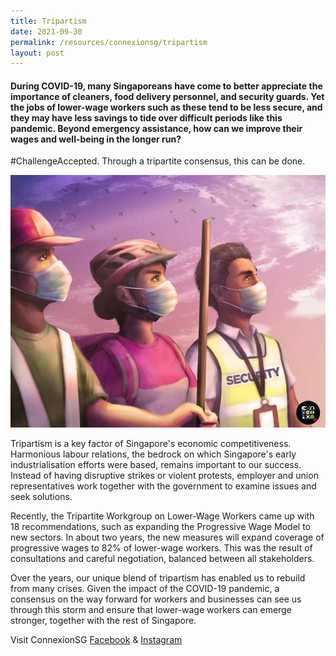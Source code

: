 ```yaml
---
title: Tripartism
date: 2021-09-30
permalink: /resources/connexionsg/tripartism
layout: post
---
```

#### During COVID-19, many Singaporeans have come to better appreciate the importance of cleaners, food delivery personnel, and security guards. Yet the jobs of lower-wage workers such as these tend to be less secure, and they may have less savings to tide over difficult periods like this pandemic. Beyond emergency assistance, how can we improve their wages and well-being in the longer run?

#ChallengeAccepted. Through a tripartite consensus, this can be done.

![Alt text for image on Isomer site](/images/242825817_6198791920162721_5526482830329640546_n.jpg)

Tripartism is a key factor of Singapore's economic competitiveness. Harmonious labour relations, the bedrock on which Singapore's early industrialisation efforts were based, remains important to our success. Instead of having disruptive strikes or violent protests, employer and union representatives work together with the government to examine issues and seek solutions.

Recently, the Tripartite Workgroup on Lower-Wage Workers came up with 18 recommendations, such as expanding the Progressive Wage Model to new sectors. In about two years, the new measures will expand coverage of progressive wages to 82% of lower-wage workers. This was the result of consultations and careful negotiation, balanced between all stakeholders.

Over the years, our unique blend of tripartism has enabled us to rebuild from many crises. Given the impact of the COVID-19 pandemic, a consensus on the way forward for workers and businesses can see us through this storm and ensure that lower-wage workers can emerge stronger, together with the rest of Singapore.

Visit ConnexionSG [Facebook](https://www.facebook.com/ConnexionSG) & [Instagram](https://www.instagram.com/connexionsg/)